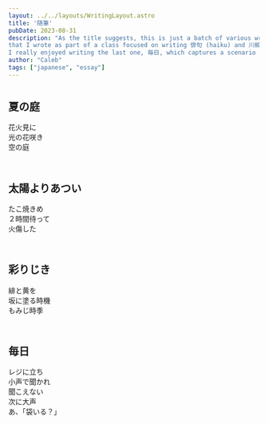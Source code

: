 ```yaml
---
layout: ../../layouts/WritingLayout.astro
title: '随筆'
pubDate: 2023-08-31
description: "As the title suggests, this is just a batch of various writings (poems, in this case) 
that I wrote as part of a class focused on writing 俳句 (haiku) and 川柳 (senryu, a 17-mora humurous poem).
I really enjoyed writing the last one, 毎日, which captures a scenario that I unfortunately continue to encounter to this day."
author: "Caleb"
tags: ["japanese", "essay"]
---
```


# <h2 class="text-xl"><strong>夏の庭</strong></h2>

花火見に<br>
光の花咲き<br>
空の庭<br>
<br>

# <h2 class="text-xl"><strong>太陽よりあつい</strong></h2>

たこ焼きめ<br>
２時間待って<br>
火傷した<br>
<br>

# <h2 class="text-xl"><strong>彩りじき</strong></h2>

緋と黄を<br>
坂に塗る時機<br>
もみじ時季<br>
<br>

# <h2 class="text-xl"><strong>毎日</strong></h2>

レジに立ち<br>
小声で聞かれ<br>
聞こえない<br>
次に大声<br>
あ、「袋いる？」<br>
